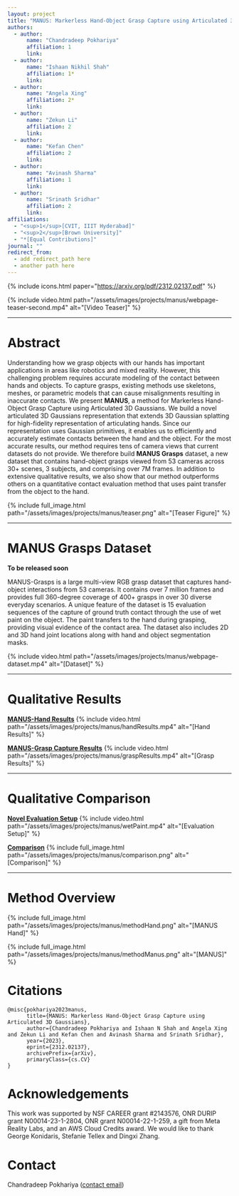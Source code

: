 ```yaml
---
layout: project
title: "MANUS: Markerless Hand-Object Grasp Capture using Articulated 3D Gaussians"
authors:
  - author:
      name: "Chandradeep Pokhariya"
      affiliation: 1
      link:
  - author:
      name: "Ishaan Nikhil Shah"
      affiliation: 1*
      link:
  - author:
      name: "Angela Xing"
      affiliation: 2*
      link:
  - author:
      name: "Zekun Li" 
      affiliation: 2
      link:
  - author:
      name: "Kefan Chen"
      affiliation: 2
      link:
  - author:
      name: "Avinash Sharma"
      affiliation: 1
      link:
  - author:
      name: "Srinath Sridhar"
      affiliation: 2
      link:
affiliations:
  - "<sup>1</sup>[CVIT, IIIT Hyderabad]"
  - "<sup>2</sup>[Brown University]"
  - "*[Equal Contributions]"
journal: ""
redirect_from:
  - add redirect_path here
  - another path here
---
```


{% include icons.html paper="https://arxiv.org/pdf/2312.02137.pdf" %}

{% include video.html path="/assets/images/projects/manus/webpage-teaser-second.mp4" alt="[Video Teaser]" %}

---
# Abstract

Understanding how we grasp objects with our hands has important applications in areas like robotics and mixed reality.
However, this challenging problem requires accurate modeling of the contact between hands and objects.
To capture grasps, existing methods use skeletons, meshes, or parametric models that can cause misalignments resulting in inaccurate contacts.
We present **MANUS**, a method for Markerless Hand-Object Grasp Capture using Articulated 3D Gaussians. 
We build a novel articulated 3D Gaussians representation that extends 3D Gaussian splatting for high-fidelity representation of articulating hands.
Since our representation uses Gaussian primitives, it enables us to efficiently and accurately estimate contacts between the hand and the object.
For the most accurate results, our method requires tens of camera views that current datasets do not provide.
We therefore build **MANUS Grasps** dataset, a new dataset that contains hand-object grasps viewed from 53 cameras across 30+ scenes, 3 subjects, and comprising over 7M frames.
In addition to extensive qualitative results, we also show that our method outperforms others on a quantitative contact evaluation method that uses paint transfer from the object to the hand.

{% include full_image.html path="/assets/images/projects/manus/teaser.png" alt="[Teaser Figure]" %}

---
# MANUS Grasps Dataset
**To be released soon**

MANUS-Grasps is a large multi-view RGB grasp dataset that captures hand-object interactions from 53 cameras. It contains over 7 million frames and provides full 360-degree coverage of 400+ grasps in over 30 diverse everyday scenarios.
A unique feature of the dataset is 15 evaluation sequences of the capture of ground truth contact through the use of wet paint on the object. The paint transfers to the hand during grasping, providing visual evidence of the contact area.
The dataset also includes 2D and 3D hand joint locations along with hand and object segmentation masks.

{% include video.html path="/assets/images/projects/manus/webpage-dataset.mp4" alt="[Dataset]" %}

---
# Qualitative Results
<b><u>MANUS-Hand Results</u></b>
{% include video.html path="/assets/images/projects/manus/handResults.mp4" alt="[Hand Results]" %}

<b><u>MANUS-Grasp Capture Results</u></b>
{% include video.html path="/assets/images/projects/manus/graspResults.mp4" alt="[Grasp Results]" %}

---
# Qualitative Comparison

<b><u>Novel Evaluation Setup</u></b>
{% include video.html path="/assets/images/projects/manus/wetPaint.mp4" alt="[Evaluation Setup]" %}

<b><u>Comparison</u></b>
{% include full_image.html path="/assets/images/projects/manus/comparison.png" alt="[Comparison]" %}

---
# Method Overview

{% include full_image.html path="/assets/images/projects/manus/methodHand.png" alt="[MANUS Hand]" %}

{% include full_image.html path="/assets/images/projects/manus/methodManus.png" alt="[MANUS]" %}


# Citations
```
@misc{pokhariya2023manus,
      title={MANUS: Markerless Hand-Object Grasp Capture using Articulated 3D Gaussians}, 
      author={Chandradeep Pokhariya and Ishaan N Shah and Angela Xing and Zekun Li and Kefan Chen and Avinash Sharma and Srinath Sridhar},
      year={2023},
      eprint={2312.02137},
      archivePrefix={arXiv},
      primaryClass={cs.CV}
}
```

# Acknowledgements
This work was supported by NSF CAREER grant #2143576, ONR DURIP grant N00014-23-1-2804, ONR grant N00014-22-1-259, a gift from Meta Reality Labs, and an AWS Cloud Credits award. We would like to thank George Konidaris, Stefanie Tellex and Dingxi Zhang. 

# Contact
Chandradeep Pokhariya ([contact email](chandradeep.pokhariya@research.iiit.ac.in))
